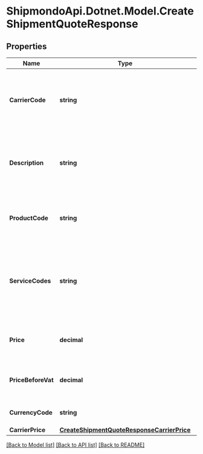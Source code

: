 # ShipmondoApi.Dotnet.Model.CreateShipmentQuoteResponse

## Properties

Name | Type | Description | Notes
------------ | ------------- | ------------- | -------------
**CarrierCode** | **string** | Carrier code referring to the carrier of the product that is quoted for. | [optional] 
**Description** | **string** | Text to describe the quote, which can be used when presenting it. | [optional] 
**ProductCode** | **string** | Product code referring to the product which is quoted for. | [optional] 
**ServiceCodes** | **string** | Comma-separated string of service codes referring to the services which are quoted for. | [optional] 
**Price** | **decimal** | Estimated price of the shipment, including VAT. | [optional] 
**PriceBeforeVat** | **decimal** | Estimated price of the shipment, excluding VAT. | [optional] 
**CurrencyCode** | **string** | Currency code of the price. | [optional] 
**CarrierPrice** | [**CreateShipmentQuoteResponseCarrierPrice**](CreateShipmentQuoteResponseCarrierPrice.md) |  | [optional] 

[[Back to Model list]](../README.md#documentation-for-models) [[Back to API list]](../README.md#documentation-for-api-endpoints) [[Back to README]](../README.md)

